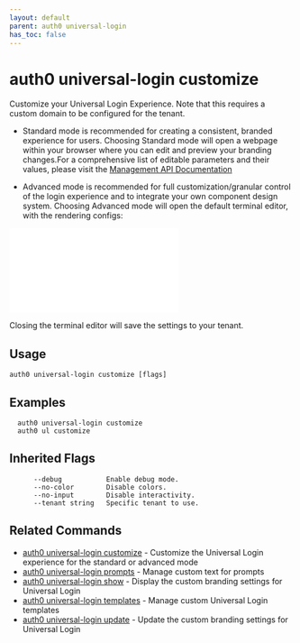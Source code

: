 ```yaml
---
layout: default
parent: auth0 universal-login
has_toc: false
---
```

# auth0 universal-login customize


Customize your Universal Login Experience. Note that this requires a custom domain to be configured for the tenant. 

* Standard mode is recommended for creating a consistent, branded experience for users. Choosing Standard mode will open a webpage
within your browser where you can edit and preview your branding changes.For a comprehensive list of editable parameters and their values,
please visit the [Management API Documentation](https://auth0.com/docs/api/management/v2)

* Advanced mode is recommended for full customization/granular control of the login experience and to integrate your own component design system. 
Choosing Advanced mode will open the default terminal editor, with the rendering configs:

![storybook](settings.json)

Closing the terminal editor will save the settings to your tenant.

## Usage
```
auth0 universal-login customize [flags]
```

## Examples

```
  auth0 universal-login customize
  auth0 ul customize
```




## Inherited Flags

```
      --debug           Enable debug mode.
      --no-color        Disable colors.
      --no-input        Disable interactivity.
      --tenant string   Specific tenant to use.
```


## Related Commands

- [auth0 universal-login customize](auth0_universal-login_customize.md) - Customize the Universal Login experience for the standard or advanced mode
- [auth0 universal-login prompts](auth0_universal-login_prompts.md) - Manage custom text for prompts
- [auth0 universal-login show](auth0_universal-login_show.md) - Display the custom branding settings for Universal Login
- [auth0 universal-login templates](auth0_universal-login_templates.md) - Manage custom Universal Login templates
- [auth0 universal-login update](auth0_universal-login_update.md) - Update the custom branding settings for Universal Login


